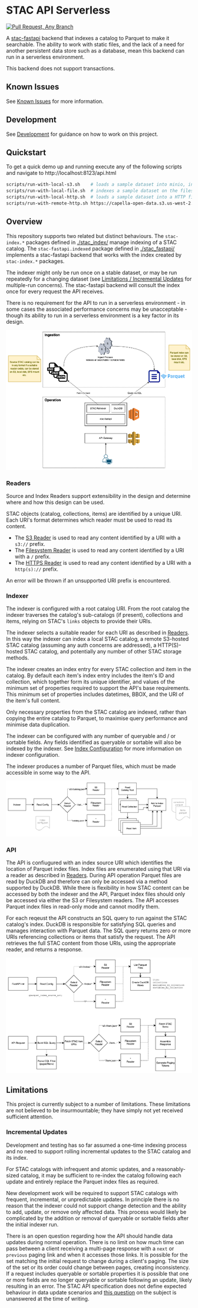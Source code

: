 # STAC API Serverless

[![Pull Request, Any Branch](https://github.com/sparkgeo/STAC-API-Serverless/actions/workflows/pull-request-all.yml/badge.svg)](https://github.com/sparkgeo/STAC-API-Serverless/actions/workflows/pull-request-all.yml)

A [stac-fastapi](https://github.com/stac-utils/stac-fastapi) backend that indexes a catalog to Parquet to make it searchable. The ability to work with static files, and the lack of a need for another persistent data store such as a database, mean this backend can run in a serverless environment.

This backend does not support transactions.

## Known Issues

See [Known Issues](./docs/known-issues.md) for more information.

## Development

See [Development](./docs/development.md) for guidance on how to work on this project.

## Quickstart

To get a quick demo up and running execute any of the following scripts and navigate to http://localhost:8123/api.html

```sh
scripts/run-with-local-s3.sh    # loads a sample dataset into minio, indexes it, loads the index into minio, and runs the API
scripts/run-with-local-file.sh  # indexes a sample dataset on the filesystem and runs the API
scripts/run-with-local-http.sh  # loads a sample dataset into a HTTP fileserver, indexes it, and runs the API
scripts/run-with-remote-http.sh https://capella-open-data.s3.us-west-2.amazonaws.com/stac/catalog.json # indexes a public static STAC catalog over HTTPS and runs the API
```

## Overview

This repository supports two related but distinct behaviours. The `stac-index.*` packages defined in [./stac_index/](./stac_index/) manage indexing of a STAC catalog. The `stac-fastapi.indexed` package defined in [./stac_fastapi/](./stac_fastapi/) implements a stac-fastapi backend that works with the index created by `stac-index.*` packages.

The indexer might only be run once on a stable dataset, or may be run repeatedly for a changing dataset (see [Limitations / Incremental Updates](#incremental-updates) for multiple-run concerns). The stac-fastapi backend will consult the index once for every request the API receives.

There is no requirement for the API to run in a serverless environment - in some cases the associated performance concerns may be unacceptable - though its ability to run in a serverless environment is a key factor in its design.

![Diagram showing an overview of the relationship between the indexer and API](./docs/diagrams/exports/Overview.png "Overview Diagram")

### Readers

Source and Index Readers support extensibility in the design and determine where and how this design can be used.

STAC objects (catalog, collections, items) are identified by a unique URI. Each URI's format determines which reader must be used to read its content.
- The [S3 Reader](./stac_index/reader/s3/) is used to read any content identified by a URI with a `s3://` prefix.
- The [Filesystem Reader](./stac_index/reader/filesystem/) is used to read any content identified by a URI with a `/` prefix.
- The [HTTPS Reader](./stac_index/reader/https/) is used to read any content identified by a URI with a `http(s)://` prefix.

An error will be thrown if an unsupported URI prefix is encountered.

### Indexer 

The indexer is configured with a root catalog URI. From the root catalog the indexer traverses the catalog's sub-catalogs (if present), collections and items, relying on STAC's `links` objects to provide their URIs.

The indexer selects a suitable reader for each URI as described in [Readers](#readers). In this way the indexer can index a local STAC catalog, a remote S3-hosted STAC catalog (assuming any auth concerns are addressed), a HTTP(S)-hosted STAC catalog, and potentially any number of other STAC storage methods.

The indexer creates an index entry for every STAC collection and item in the catalog. By default each item's index entry includes the item's ID and collection, which together form its unique identifier, and values of the minimum set of properties required to support the API's base requirements. This minimum set of properties includes datetimes, BBOX, and the URI of the item's full content.

Only necessary properties from the STAC catalog are indexed, rather than copying the entire catalog to Parquet, to maximise query performance and minimise data duplication.

The indexer can be configured with any number of queryable and / or sortable fields. Any fields identified as queryable or sortable will also be indexed by the indexer. See [Index Configuration](./docs/index-config.md) for more information on indexer configuration.

The indexer produces a number of Parquet files, which must be made accessible in some way to the API.

![Diagram showing the process of indexing a STAC catalog](./docs/diagrams/exports/Indexer%20Process.png "Indexer Process")

### API

The API is confiugured with an index source URI which identifies the location of Parquet index files. Index files are enumerated using that URI via a reader as described in [Readers](#readers). During API operation Parquet files are read by DuckDB and therefore can only be accessed via a method supported by DuckDB. While there is flexibility in how STAC content can be accessed by both the indexer and the API, Parquet index files should only be accessed via either the S3 or Filesystem readers. The API accesses Parquet index files in read-only mode and cannot modify them.

For each reqeust the API constructs an SQL query to run against the STAC catalog's index. DuckDB is responsible for satisfying SQL queries and manages interaction with Parquet data. The SQL query returns zero or more URIs referencing collections or items that satisfy the request. The API retrieves the full STAC content from those URIs, using the appropriate reader, and returns a response.

![Diagram showing the process of handling an API request](./docs/diagrams/exports/Query%20Process.png "API Request Process")

## Limitations

This project is currently subject to a number of limitations. These limitations are not believed to be insurmountable; they have simply not yet received sufficient attention.

### Incremental Updates

Development and testing has so far assumed a one-time indexing process and no need to support rolling incremental updates to the STAC catalog and its index.

For STAC catalogs with infrequent and atomic updates, and a reasonably-sized catalog, it may be sufficient to re-index the catalog following each update and entirely replace the Parquet index files as required.

New development work will be required to support STAC catalogs with frequent, incremental, or unpredictable updates. In principle there is no reason that the indexer could not support change detection and the ability to add, update, or remove only affected data. This process would likely be complicated by the addition or removal of queryable or sortable fields after the initial indexer run.

There is an open question regarding how the API should handle data updates during normal operation. There is no limit on how much time can pass between a client receiving a multi-page response with a `next` or `previous` paging link and when it accesses those links. It is possible for the set matching the initial request to change during a client's paging. The size of the set or its order could change between pages, creating inconsistency. If a request includes queryable or sortable properties it is possible that one or more fields are no longer queryable or sortable following an update, likely resulting in an error. The STAC API specification does not define expected behaviour in data update scenarios and [this question](https://github.com/radiantearth/stac-api-spec/issues/453) on the subject is unanswered at the time of writing.
